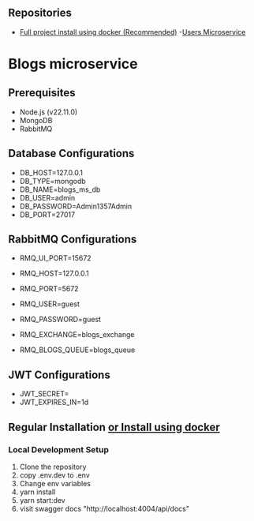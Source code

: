 ## Repositories
- [Full project install using docker (Recommended)](https://github.com/AymanNagyAhmed/ekfc-t)
-[Users Microservice](https://github.com/AymanNagyAhmed/ekfc-users-microservice)


# Blogs microservice

## Prerequisites
- Node.js (v22.11.0)
- MongoDB
- RabbitMQ


## Database Configurations
- DB_HOST=127.0.0.1
- DB_TYPE=mongodb
- DB_NAME=blogs_ms_db
- DB_USER=admin
- DB_PASSWORD=Admin1357Admin
- DB_PORT=27017

## RabbitMQ Configurations

- RMQ_UI_PORT=15672
- RMQ_HOST=127.0.0.1

- RMQ_PORT=5672
- RMQ_USER=guest
- RMQ_PASSWORD=guest
- RMQ_EXCHANGE=blogs_exchange
- RMQ_BLOGS_QUEUE=blogs_queue

## JWT Configurations
- JWT_SECRET=
- JWT_EXPIRES_IN=1d

## Regular Installation [or Install using docker](https://github.com/AymanNagyAhmed/ekfc-task)

### Local Development Setup
1. Clone the repository
2. copy .env.dev to .env
3. Change env variables
4. yarn install
5. yarn start:dev
6. visit swagger docs "http://localhost:4004/api/docs"

